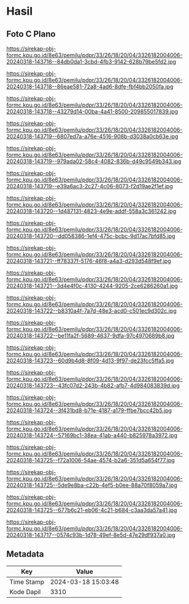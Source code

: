 # Hasil

## Foto C Plano

https://sirekap-obj-formc.kpu.go.id/8e63/pemilu/pdpr/33/26/18/20/04/3326182004006-20240318-143716--84db0da1-3cbd-4fb3-9142-628b79be5fd2.jpg

https://sirekap-obj-formc.kpu.go.id/8e63/pemilu/pdpr/33/26/18/20/04/3326182004006-20240318-143718--86eae581-72a8-4ad6-8dfe-fbf4bb2050fa.jpg

https://sirekap-obj-formc.kpu.go.id/8e63/pemilu/pdpr/33/26/18/20/04/3326182004006-20240318-143718--43279d14-00ba-4a41-8500-209855017839.jpg

https://sirekap-obj-formc.kpu.go.id/8e63/pemilu/pdpr/33/26/18/20/04/3326182004006-20240318-143719--6807ed7a-a76e-4516-908b-d3038a0cb63e.jpg

https://sirekap-obj-formc.kpu.go.id/8e63/pemilu/pdpr/33/26/18/20/04/3326182004006-20240318-143719--979ada02-58c4-4082-836b-d49c9549b343.jpg

https://sirekap-obj-formc.kpu.go.id/8e63/pemilu/pdpr/33/26/18/20/04/3326182004006-20240318-143719--e39a6ac3-2c27-4c06-8073-f2d19ae2f1ef.jpg

https://sirekap-obj-formc.kpu.go.id/8e63/pemilu/pdpr/33/26/18/20/04/3326182004006-20240318-143720--1d487131-4823-4e9e-addf-558a3c361242.jpg

https://sirekap-obj-formc.kpu.go.id/8e63/pemilu/pdpr/33/26/18/20/04/3326182004006-20240318-143720--dd058386-1ef4-475c-bcbc-9d17ac7bfd85.jpg

https://sirekap-obj-formc.kpu.go.id/8e63/pemilu/pdpr/33/26/18/20/04/3326182004006-20240318-143721--ff78337f-5176-46f8-a4a3-d293d548f9ef.jpg

https://sirekap-obj-formc.kpu.go.id/8e63/pemilu/pdpr/33/26/18/20/04/3326182004006-20240318-143721--3d4e4f0c-4130-4244-9205-2ce6286260a1.jpg

https://sirekap-obj-formc.kpu.go.id/8e63/pemilu/pdpr/33/26/18/20/04/3326182004006-20240318-143722--b8310a4f-7a7d-48e3-acd0-c501ec9d302c.jpg

https://sirekap-obj-formc.kpu.go.id/8e63/pemilu/pdpr/33/26/18/20/04/3326182004006-20240318-143722--be11fa2f-5689-4637-9dfa-97c4970689b8.jpg

https://sirekap-obj-formc.kpu.go.id/8e63/pemilu/pdpr/33/26/18/20/04/3326182004006-20240318-143723--60d9b4d8-8f09-4d13-9f97-de23fcc5ffa5.jpg

https://sirekap-obj-formc.kpu.go.id/8e63/pemilu/pdpr/33/26/18/20/04/3326182004006-20240318-143723--43fc07d2-243b-4b82-afb7-4d984083839d.jpg

https://sirekap-obj-formc.kpu.go.id/8e63/pemilu/pdpr/33/26/18/20/04/3326182004006-20240318-143724--3f431bd8-b71e-4187-a179-ffbe7bcc42b5.jpg

https://sirekap-obj-formc.kpu.go.id/8e63/pemilu/pdpr/33/26/18/20/04/3326182004006-20240318-143724--57169bc1-38ea-41ab-a440-b825978a3972.jpg

https://sirekap-obj-formc.kpu.go.id/8e63/pemilu/pdpr/33/26/18/20/04/3326182004006-20240318-143725--f72a1006-54ae-4574-b2a6-351d5a654f77.jpg

https://sirekap-obj-formc.kpu.go.id/8e63/pemilu/pdpr/33/26/18/20/04/3326182004006-20240318-143725--5de9e8ba-c22b-4ef5-b0ee-88a70f8059a7.jpg

https://sirekap-obj-formc.kpu.go.id/8e63/pemilu/pdpr/33/26/18/20/04/3326182004006-20240318-143725--677b6c21-eb06-4c21-b684-c3aa3da57a41.jpg

https://sirekap-obj-formc.kpu.go.id/8e63/pemilu/pdpr/33/26/18/20/04/3326182004006-20240318-143717--0574c93b-1d78-49ef-8e5d-47e29df937a0.jpg


## Metadata

| Key        | Value               |
| ---------- | ------------------- |
| Time Stamp | 2024-03-18 15:03:48 |
| Kode Dapil | 3310                |



